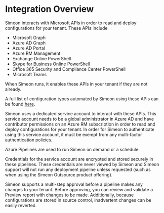 # Integration Overview

Simeon interacts with Microsoft APIs in order to read and deploy configurations for your tenant. These APIs include
- Microsoft Graph
- Azure AD Graph
- Azure AD Portal
- Azure RM Management
- Exchange Online PowerShell
- Skype for Business Online PowerShell
- Office 365 Security and Compliance Center PowerShell
- Microsoft Teams

When Simeon runs, it enables these APIs in your tenant if they are not already. 

A full list of configuration types automated by Simeon using these APIs can be found [here](automated-configuration-types.md).

Simeon uses a dedicated service account to interact with these APIs. This service account needs to be a global administrator in Azure AD and have contributor permissions on an Azure RM subscription in order to read and deploy configurations for your tenant. In order for Simeon to authenticate using this service account, it must be exempt from any multi-factor authentication policies. 

Azure Pipelines are used to run Simeon on demand or a schedule. 

Credentials for the service account are encrypted and stored securely in these pipelines. These credentials are never viewed by Simeon and Simeon support will not run any deployment pipeline unless requested (such as when using the Simeon Outsource product offering). 

Simeon supports a multi-step approval before a pipeline makes any changes to your tenant. Before approving, you can review and validate a Preview report with changes to be made. Additionally, because configurations are stored in source control, inadvertent changes can be easily reverted. 

